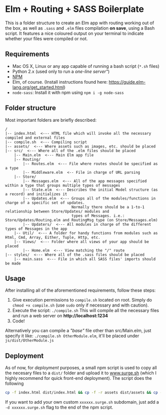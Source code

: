 # Elm + Routing + SASS Boilerplate

This is a folder structure to create an Elm app with routing working out of the box, as well as `.sass` and `.elm` files compilation **on save**, using a Bash script. It features a nice coloured output on your terminal to indicate whether your files were compiled or not.

## Requirements
- Mac OS X, Linux or any app capable of running a bash script (`*.sh` files)
- Python 2.x (used only to run a _one-line server"_)
- [NPM](https://docs.npmjs.com/getting-started/installing-node)
- Elm, of course. (Install instructions found here: https://guide.elm-lang.org/get_started.html)
- `node-sass`: Install it with npm using  `npm i -g node-sass`

## Folder structure
Most important folders are briefly described:
```
/
|-- index.html  <--- HTML file which will invoke all the necessary compiled and external files
|-- compile.sh  <--- Compiling script
|-- assets/  <--- Where assets such as images, etc. should be placed
|-- src/  <--- Where all of the .elm files should be placed
    |-- Main.elm  <--- Main Elm app file
    |-- Routing/
        |-- Routes.elm  <--- File where routes should be specified as a type
        |-- Middleware.elm  <-- File in charge of URL parsing
    |-- Store/
        |-- Messages.elm  <--- All of the app messages specified within a type that groups multiple types of messages
        |-- State.elm  <--- Describes the initial Model structure (as a record) and initializes it
        |-- Updates.elm  <--- Groups all of the modules/functions in charge of a specific set of updates.
                              Normally there should be a 1-to-1 relationship between Store/Updates/ modules and
                              types of Messages. i.e.: Store/Updates/Routing.elm and RoutingMsg type (on Store/Messages.elm)
        |-- Updaters/  <--- All modules in charge of the different types of Messages in the app
    |-- Util/  <--- A folder for handy functions from modules such as Html, Cmd, Array, Either, Tuple, Http, etc.
    |-- Views/  <--- Folder where all views of your app should be placed
        |-- Home.elm  <--- View matching the "/" route
|-- styles/  <--- Where all of the .sass files should be placed
    |-- main.sass  <--- File in which all SASS files' imports should be made
```

## Usage
After installing all of the aforementioned requirements, follow these steps:
1. Give execution permissions to `compile.sh` located on root. Simply do `chmod +x compile.sh` (use `sudo` only if necessary and with caution).
2. Execute the script: `./compile.sh` This will compile all the necessary files and run a web server on **http://localhost:1234**
3. Code!

Alternatively you can compile a _"base"_ file other than src/Main.elm, just specify it like: `./compile.sh OtherModule.elm`, it'll be placed under `js/dist/OtherModule.js`

## Deployment

As of now, for *deployment* purposes, a small npm script is used to copy all the necesary files to a `dist/` folder and upload it to www.surge.sh (which I highly recommend for quick front-end deployment). The script does the following

```bash
cp -f index.html dist/index.html && cp -f -r assets dist/assets && cp -f -r css dist/css && cp -f -r js/ dist/js && surge -p dist/
```
If you want to add your own custom `xxxxxx.surge.sh` subdomain, just add a `-d xxxxxx.surge.sh` flag to the end of the npm script.

